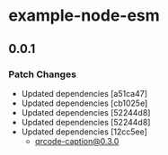 # example-node-esm

## 0.0.1

### Patch Changes

- Updated dependencies [a51ca47]
- Updated dependencies [cb1025e]
- Updated dependencies [52244d8]
- Updated dependencies [52244d8]
- Updated dependencies [12cc5ee]
  - qrcode-caption@0.3.0
